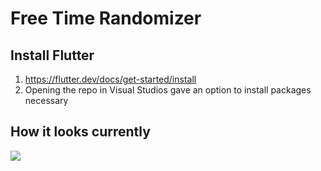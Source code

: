 # Free Time Randomizer

## Install Flutter
1. https://flutter.dev/docs/get-started/install
2. Opening the repo in Visual Studios gave an option to install packages necessary

## How it looks currently
![](/simulator_screenshot.png.png?raw=true)